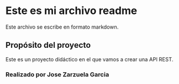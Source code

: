 # Este es mi archivo readme

Este archivo se escribe en formato markdown.

## Propósito del proyecto

Este es un proyecto didáctico en el que vamos a crear una API REST.

### Realizado por Jose Zarzuela Garcia
